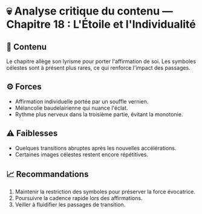 # 💀 Analyse critique du contenu — Chapitre 18 : L'Étoile et l'Individualité

## 🧐 Contenu
Le chapitre allège son lyrisme pour porter l'affirmation de soi. Les symboles célestes sont à présent plus rares, ce qui renforce l'impact des passages.

## ⚙️ Forces
- Affirmation individuelle portée par un souffle vernien.
- Mélancolie baudelairienne qui nuance l'éclat.
- Rythme plus nerveux dans la troisième partie, évitant la monotonie.

## ⚠️ Faiblesses
- Quelques transitions abruptes après les nouvelles accélérations.
- Certaines images célestes restent encore répétitives.

## 📈 Recommandations
1. Maintenir la restriction des symboles pour préserver la force évocatrice.
2. Poursuivre la cadence rapide lors des affirmations.
3. Veiller à fluidifier les passages de transition.
